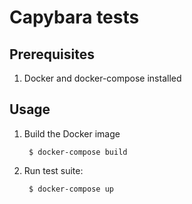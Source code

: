 # Capybara tests

## Prerequisites

1. Docker and docker-compose installed

## Usage

1. Build the Docker image

        $ docker-compose build

1. Run test suite:

        $ docker-compose up
